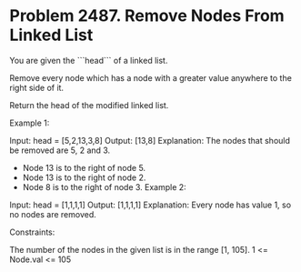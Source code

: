# Problem 2487. Remove Nodes From Linked List
<body>
You are given the ```head``` of a linked list.

Remove every node which has a node with a greater value anywhere to the right side of it.

Return the head of the modified linked list.

 

Example 1:


Input: head = [5,2,13,3,8]
Output: [13,8]
Explanation: The nodes that should be removed are 5, 2 and 3.
- Node 13 is to the right of node 5.
- Node 13 is to the right of node 2.
- Node 8 is to the right of node 3.
Example 2:

Input: head = [1,1,1,1]
Output: [1,1,1,1]
Explanation: Every node has value 1, so no nodes are removed.
 

Constraints:

The number of the nodes in the given list is in the range [1, 105].
1 <= Node.val <= 105
</body>
